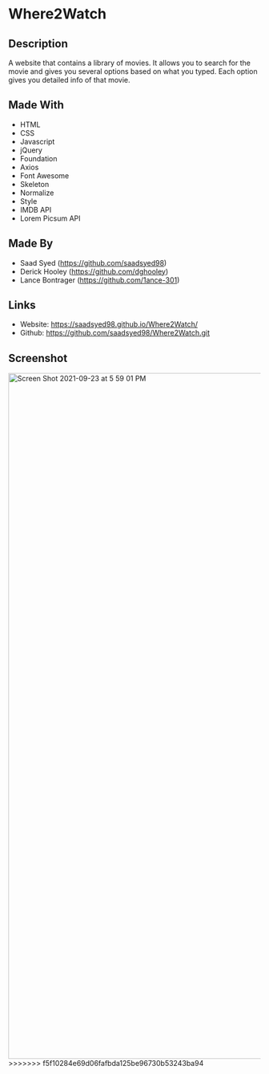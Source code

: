 # Where2Watch

## Description
A website that contains a library of movies. It allows you to search for the movie and gives you several options based on what you typed. Each option gives you detailed info of that movie.

## Made With
- HTML
- CSS
- Javascript
- jQuery
- Foundation
- Axios
- Font Awesome
- Skeleton
- Normalize
- Style
- IMDB API
- Lorem Picsum API

## Made By
- Saad Syed (https://github.com/saadsyed98)
- Derick Hooley (https://github.com/dghooley)
- Lance Bontrager (https://github.com/1ance-301)

## Links
- Website: https://saadsyed98.github.io/Where2Watch/
- Github: https://github.com/saadsyed98/Where2Watch.git

## Screenshot
<img width="1367" alt="Screen Shot 2021-09-23 at 5 59 01 PM" src="https://user-images.githubusercontent.com/87950314/134589787-adcbe0c5-63f9-48f9-a161-c6ad3cc2dbdf.png">
>>>>>>> f5f10284e69d06fafbda125be96730b53243ba94
